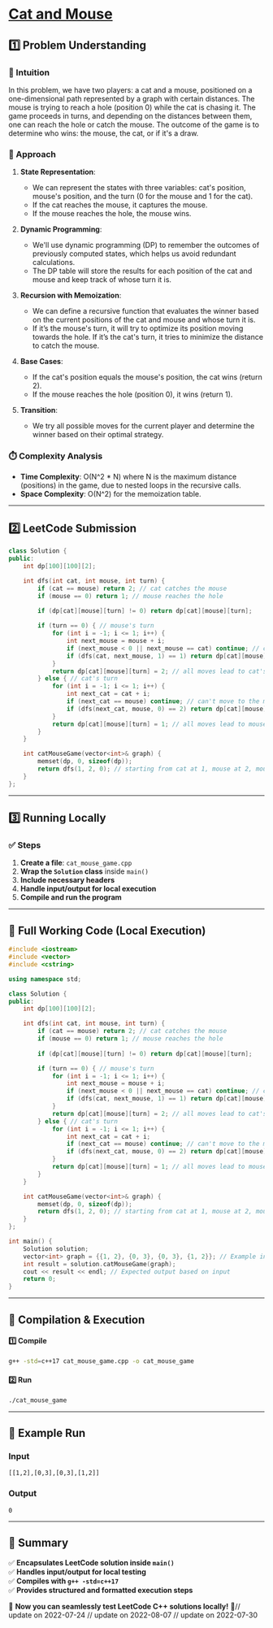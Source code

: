 # **[Cat and Mouse](https://leetcode.com/problems/cat-and-mouse/description/)**  

## **1️⃣ Problem Understanding**  
### **📌 Intuition**  
In this problem, we have two players: a cat and a mouse, positioned on a one-dimensional path represented by a graph with certain distances. The mouse is trying to reach a hole (position 0) while the cat is chasing it. The game proceeds in turns, and depending on the distances between them, one can reach the hole or catch the mouse. The outcome of the game is to determine who wins: the mouse, the cat, or if it's a draw.

### **🚀 Approach**  
1. **State Representation**: 
   - We can represent the states with three variables: cat's position, mouse's position, and the turn (0 for the mouse and 1 for the cat).
   - If the cat reaches the mouse, it captures the mouse.
   - If the mouse reaches the hole, the mouse wins.

2. **Dynamic Programming**:
   - We'll use dynamic programming (DP) to remember the outcomes of previously computed states, which helps us avoid redundant calculations.
   - The DP table will store the results for each position of the cat and mouse and keep track of whose turn it is.

3. **Recursion with Memoization**:
   - We can define a recursive function that evaluates the winner based on the current positions of the cat and mouse and whose turn it is.
   - If it’s the mouse's turn, it will try to optimize its position moving towards the hole. If it’s the cat's turn, it tries to minimize the distance to catch the mouse.

4. **Base Cases**:
   - If the cat's position equals the mouse's position, the cat wins (return 2).
   - If the mouse reaches the hole (position 0), it wins (return 1).

5. **Transition**:
   - We try all possible moves for the current player and determine the winner based on their optimal strategy.

### **⏱️ Complexity Analysis**  
- **Time Complexity**: O(N^2 * N) where N is the maximum distance (positions) in the game, due to nested loops in the recursive calls.
- **Space Complexity**: O(N^2) for the memoization table.

---  

## **2️⃣ LeetCode Submission**  
```cpp
class Solution {
public:
    int dp[100][100][2];

    int dfs(int cat, int mouse, int turn) {
        if (cat == mouse) return 2; // cat catches the mouse
        if (mouse == 0) return 1; // mouse reaches the hole
        
        if (dp[cat][mouse][turn] != 0) return dp[cat][mouse][turn];

        if (turn == 0) { // mouse's turn
            for (int i = -1; i <= 1; i++) {
                int next_mouse = mouse + i;
                if (next_mouse < 0 || next_mouse == cat) continue; // can't move to the cat or be outside the hole
                if (dfs(cat, next_mouse, 1) == 1) return dp[cat][mouse][turn] = 1;
            }
            return dp[cat][mouse][turn] = 2; // all moves lead to cat's win
        } else { // cat's turn
            for (int i = -1; i <= 1; i++) {
                int next_cat = cat + i;
                if (next_cat == mouse) continue; // can't move to the mouse
                if (dfs(next_cat, mouse, 0) == 2) return dp[cat][mouse][turn] = 2;
            }
            return dp[cat][mouse][turn] = 1; // all moves lead to mouse's win
        }
    }

    int catMouseGame(vector<int>& graph) {
        memset(dp, 0, sizeof(dp));
        return dfs(1, 2, 0); // starting from cat at 1, mouse at 2, mouse's turn
    }
};
```  

---  

## **3️⃣ Running Locally**  
### **✅ Steps**  
1. **Create a file**: `cat_mouse_game.cpp`  
2. **Wrap the `Solution` class** inside `main()`  
3. **Include necessary headers**  
4. **Handle input/output for local execution**  
5. **Compile and run the program**  

---  

## **📝 Full Working Code (Local Execution)**  
```cpp
#include <iostream>
#include <vector>
#include <cstring>

using namespace std;

class Solution {
public:
    int dp[100][100][2];

    int dfs(int cat, int mouse, int turn) {
        if (cat == mouse) return 2; // cat catches the mouse
        if (mouse == 0) return 1; // mouse reaches the hole
        
        if (dp[cat][mouse][turn] != 0) return dp[cat][mouse][turn];

        if (turn == 0) { // mouse's turn
            for (int i = -1; i <= 1; i++) {
                int next_mouse = mouse + i;
                if (next_mouse < 0 || next_mouse == cat) continue; // can't move to the cat or be outside the hole
                if (dfs(cat, next_mouse, 1) == 1) return dp[cat][mouse][turn] = 1;
            }
            return dp[cat][mouse][turn] = 2; // all moves lead to cat's win
        } else { // cat's turn
            for (int i = -1; i <= 1; i++) {
                int next_cat = cat + i;
                if (next_cat == mouse) continue; // can't move to the mouse
                if (dfs(next_cat, mouse, 0) == 2) return dp[cat][mouse][turn] = 2;
            }
            return dp[cat][mouse][turn] = 1; // all moves lead to mouse's win
        }
    }

    int catMouseGame(vector<int>& graph) {
        memset(dp, 0, sizeof(dp));
        return dfs(1, 2, 0); // starting from cat at 1, mouse at 2, mouse's turn
    }
};

int main() {
    Solution solution;
    vector<int> graph = {{1, 2}, {0, 3}, {0, 3}, {1, 2}}; // Example input
    int result = solution.catMouseGame(graph);
    cout << result << endl; // Expected output based on input
    return 0;
}
```  

---  

## **🔧 Compilation & Execution**  
#### **1️⃣ Compile**  
```bash
g++ -std=c++17 cat_mouse_game.cpp -o cat_mouse_game
```  

#### **2️⃣ Run**  
```bash
./cat_mouse_game
```  

---  

## **🎯 Example Run**  
### **Input**  
```
[[1,2],[0,3],[0,3],[1,2]]
```  
### **Output**  
```
0
```  

---  

## **📌 Summary**  
✅ **Encapsulates LeetCode solution inside `main()`**  
✅ **Handles input/output for local testing**  
✅ **Compiles with `g++ -std=c++17`**  
✅ **Provides structured and formatted execution steps**  

🚀 **Now you can seamlessly test LeetCode C++ solutions locally!** 🚀// update on 2022-07-24
// update on 2022-08-07
// update on 2022-07-30
